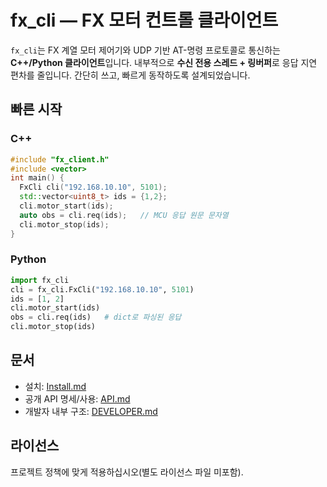 # fx_cli — FX 모터 컨트롤 클라이언트

`fx_cli`는 FX 계열 모터 제어기와 UDP 기반 AT-명령 프로토콜로 통신하는 **C++/Python 클라이언트**입니다. 내부적으로 **수신 전용 스레드 + 링버퍼**로 응답 지연 편차를 줄입니다. 간단히 쓰고, 빠르게 동작하도록 설계되었습니다.

## 빠른 시작

### C++
```cpp
#include "fx_client.h"
#include <vector>
int main() {
  FxCli cli("192.168.10.10", 5101);
  std::vector<uint8_t> ids = {1,2};
  cli.motor_start(ids);
  auto obs = cli.req(ids);   // MCU 응답 원문 문자열
  cli.motor_stop(ids);
}
```

### Python
```python
import fx_cli
cli = fx_cli.FxCli("192.168.10.10", 5101)
ids = [1, 2]
cli.motor_start(ids)
obs = cli.req(ids)   # dict로 파싱된 응답
cli.motor_stop(ids)
```

## 문서
- 설치: [Install.md](Install.md)
- 공개 API 명세/사용: [API.md](API.md)
- 개발자 내부 구조: [DEVELOPER.md](DEVELOPER.md)

## 라이선스
프로젝트 정책에 맞게 적용하십시오(별도 라이선스 파일 미포함).
